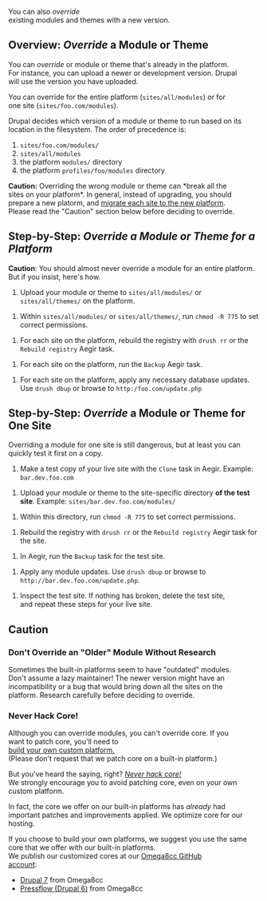 You can also *override*\
existing modules and themes with a new version.

Overview: *Override* a Module or Theme
--------------------------------------

You can *override* or module or theme that's already in the platform.\
For instance, you can upload a newer or development version. Drupal\
will use the version you have uploaded.

You can override for the entire platform (`sites/all/modules`) or for\
one site (`sites/foo.com/modules`).

Drupal decides which version of a module or theme to run based on its\
location in the filesystem. The order of precedence is:

1.  `sites/foo.com/modules/`
2.  `sites/all/modules`
3.  the platform `modules/` directory
4.  the platform `profiles/foo/modules` directory

**Caution:** Overriding the wrong module or theme can \*break all the\
sites on your platform\*. In general, instead of upgrading, you should\
prepare a new platorm, and [migrate each site to the new
platform](migrate-platform).\
Please read the "Caution" section below before deciding to override.

Step-by-Step: *Override a Module or Theme for a Platform*
---------------------------------------------------------

**Caution**: You should almost never override a module for an entire
platform.\
But if you insist, here's how.

1.  Upload your module or theme to `sites/all/modules/` or
    `sites/all/themes/` on the platform.

<!-- -->

1.  Within `sites/all/modules/` or `sites/all/themes/`, run
    `chmod -R 775` to set correct permissions.

<!-- -->

1.  For each site on the platform, rebuild the registry with `drush rr`
    or the `Rebuild registry` Aegir task.

<!-- -->

1.  For each site on the platform, run the `Backup` Aegir task.

<!-- -->

1.  For each site on the platform, apply any necessary database updates.
    Use `drush dbup` or browse to `http:/foo.com/update.php`

Step-by-Step: *Override* a Module or Theme for One Site
-------------------------------------------------------

Overriding a module for one site is still dangerous, but at least you
can quickly test it first on a copy.

1.  Make a test copy of your live site with the `Clone` task in Aegir.
    Example: `bar.dev.foo.com`

<!-- -->

1.  Upload your module or theme to the site-specific directory **of the
    test site**. Example: `sites/bar.dev.foo.com/modules/`

<!-- -->

1.  Within this directory, run `chmod -R 775` to set
    correct permissions.

<!-- -->

1.  Rebuild the registry with `drush rr` or the `Rebuild registry` Aegir
    task for the site.

<!-- -->

1.  In Aegir, run the `Backup` task for the test site.

<!-- -->

1.  Apply any module updates. Use `drush dbup` or browse to\
    `http://bar.dev.foo.com/update.php`.

<!-- -->

1.  Inspect the test site. If nothing has broken, delete the test site,\
    and repeat these steps for your live site.

Caution
-------

### Don't Override an "Older" Module Without Research

Sometimes the built-in platforms seem to have "outdated" modules.\
Don't assume a lazy maintainer! The newer version might have an\
incompatibility or a bug that would bring down all the sites on the\
platform. Research carefully before deciding to override.

### Never Hack Core!

Although you can override modules, you can't override core. If you\
want to patch core, you'll need to\
[build your own custom platform.](custom-platform)\
(Please don't request that we patch core on a built-in platform.)

But you've heard the saying, right? [*Never hack
core!*](never-hack-core)\
We strongly encourage you to avoid patching core, even on your own
custom platform.

In fact, the core we offer on our built-in platforms has *already* had\
important patches and improvements applied. We optimize core for our\
hosting.

If you choose to build your own platforms, we suggest you use the same\
core that we offer with our built-in platforms.\
We publish our customized cores at our [Omega8cc GitHub\
account](https://github.com/omega8cc/):

-   [Drupal 7](https://github.com/omega8cc/7x/) from Omega8cc
-   [Pressflow (Drupal 6)](https://github.com/omega8cc/pressflow6/) from
    Omega8cc

